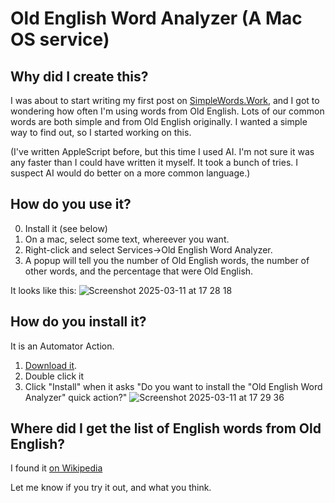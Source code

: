# Old English Word Analyzer (A Mac OS service)

## Why did I create this?

I was about to start writing my first post on [SimpleWords.Work](https://www.SimpleWords.Work), and I got to wondering how often I'm using words from Old English. Lots of our common words are both simple and from Old English originally. I wanted a simple way to find out, so I started working on this. 

(I've written AppleScript before, but this time I used AI. I'm not sure it was any faster than I could have written it myself. It took a bunch of tries. I suspect AI would do better on a more common language.)

## How do you use it?

0. Install it (see below)
1. On a mac, select some text, whereever you want.
2. Right-click and select Services->Old English Word Analyzer.
3. A popup will tell you the number of Old English words, the number of other words, and the percentage that were Old English.

It looks like this:
![Screenshot 2025-03-11 at 17 28 18](https://github.com/user-attachments/assets/0cdb91b6-5dd4-4e77-a217-09e51a3c6293)

## How do you install it?

It is an Automator Action. 

1. [Download it](https://github.com/jtbayly/Old-English-Word-Analyzer/raw/refs/heads/main/Old%20English%20Word%20Analyzer.workflow.zip).
2. Double click it
3. Click "Install" when it asks "Do you want to install the "Old English Word Analyzer" quick action?"
![Screenshot 2025-03-11 at 17 29 36](https://github.com/user-attachments/assets/b0e75c8d-57cc-4862-9278-b7d423c56ce9)

## Where did I get the list of English words from Old English?

I found it [on Wikipedia](https://en.m.wikipedia.org/wiki/List_of_English_words_of_Old_English_origin)

Let me know if you try it out, and what you think. 
